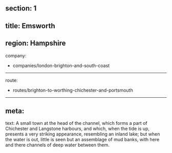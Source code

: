 section: 1
----
title: Emsworth
----
region: Hampshire
----
company:
- companies/london-brighton-and-south-coast
----
route:
- routes/brighton-to-worthing-chichester-and-portsmouth
----
meta:
----
text: A small town at the head of the channel, which forms a part of Chichester and Langstone harbours, and which, when the tide is up, presents a very striking appearance, resembling an inland lake; but when the water is out, little is seen but an assemblage of mud banks, with here and there channels of deep water between them.